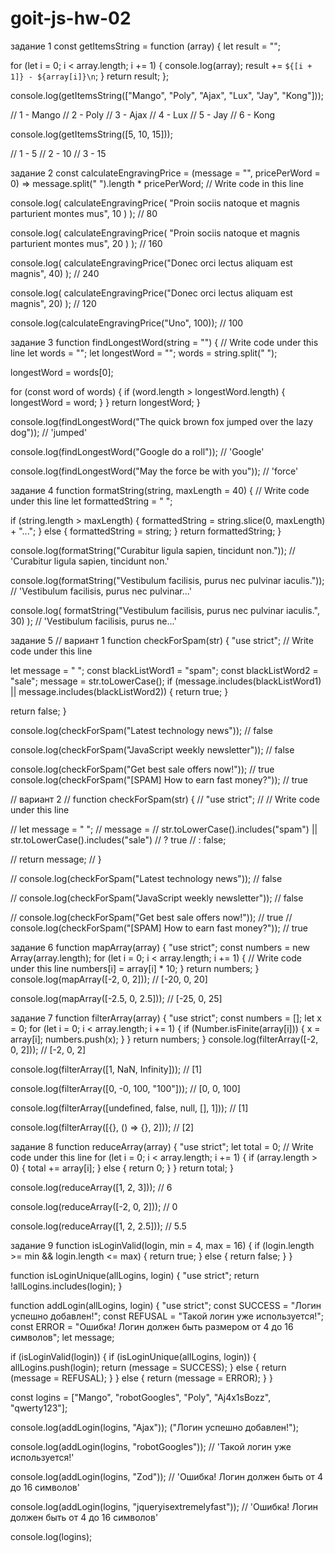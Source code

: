 # goit-js-hw-02



задание 1
const getItemsString = function (array) {
  let result = "";

  for (let i = 0; i < array.length; i += 1) {
    console.log(array);
    result += `${[i + 1]} - ${array[i]}\n`;
  }
  return result;
};

console.log(getItemsString(["Mango", "Poly", "Ajax", "Lux", "Jay", "Kong"]));

//  1 - Mango
//  2 - Poly
//  3 - Ajax
//  4 - Lux
// 5 - Jay
//  6 - Kong

console.log(getItemsString([5, 10, 15]));

// 1 - 5
//  2 - 10
//  3 - 15





задание 2
const calculateEngravingPrice = (message = "", pricePerWord = 0) =>
  message.split(" ").length * pricePerWord; // Write code in this line

console.log(
  calculateEngravingPrice(
    "Proin sociis natoque et magnis parturient montes mus",
    10
  )
); // 80

console.log(
  calculateEngravingPrice(
    "Proin sociis natoque et magnis parturient montes mus",
    20
  )
); // 160

console.log(
  calculateEngravingPrice("Donec orci lectus aliquam est magnis", 40)
); // 240

console.log(
  calculateEngravingPrice("Donec orci lectus aliquam est magnis", 20)
); // 120

console.log(calculateEngravingPrice("Uno", 100)); // 100



задание 3
function findLongestWord(string = "") {
  // Write code under this line
  let words = "";
  let longestWord = "";
  words = string.split(" ");

  longestWord = words[0];

  for (const word of words) {
    if (word.length > longestWord.length) {
      longestWord = word;
    }
  }
  return longestWord;
}

console.log(findLongestWord("The quick brown fox jumped over the lazy dog"));
// 'jumped'

console.log(findLongestWord("Google do a roll"));
// 'Google'

console.log(findLongestWord("May the force be with you"));
// 'force'




задание 4
function formatString(string, maxLength = 40) {
  // Write code under this line
  let formattedString = " ";

  if (string.length > maxLength) {
    formattedString = string.slice(0, maxLength) + "...";
  } else {
    formattedString = string;
  }
  return formattedString;
}

console.log(formatString("Curabitur ligula sapien, tincidunt non."));
// 'Curabitur ligula sapien, tincidunt non.'

console.log(formatString("Vestibulum facilisis, purus nec pulvinar iaculis."));
// 'Vestibulum facilisis, purus nec pulvinar...'

console.log(
  formatString("Vestibulum facilisis, purus nec pulvinar iaculis.", 30)
);
// 'Vestibulum facilisis, purus ne...'




задание 5
// вариант 1
function checkForSpam(str) {
  "use strict";
  // Write code under this line

  let message = " ";
  const blackListWord1 = "spam";
  const blackListWord2 = "sale";
  message = str.toLowerCase();
  if (message.includes(blackListWord1) || message.includes(blackListWord2)) {
    return true;
  }

  return false;
}

console.log(checkForSpam("Latest technology news")); // false

console.log(checkForSpam("JavaScript weekly newsletter")); // false

console.log(checkForSpam("Get best sale offers now!")); // true
console.log(checkForSpam("[SPAM] How to earn fast money?")); // true

// вариант 2
// function checkForSpam(str) {
//   "use strict";
//   // Write code under this line

//   let message = " ";
//   message =
//     str.toLowerCase().includes("spam") || str.toLowerCase().includes("sale")
//       ? true
//       : false;

//   return message;
// }

// console.log(checkForSpam("Latest technology news")); // false

// console.log(checkForSpam("JavaScript weekly newsletter")); // false

// console.log(checkForSpam("Get best sale offers now!")); // true
// console.log(checkForSpam("[SPAM] How to earn fast money?")); // true



задание 6
function mapArray(array) {
  "use strict";
  const numbers = new Array(array.length);
  for (let i = 0; i < array.length; i += 1) {
    // Write code under this line
    numbers[i] = array[i] * 10;
  }
  return numbers;
}
console.log(mapArray([-2, 0, 2]));
// [-20, 0, 20]

console.log(mapArray([-2.5, 0, 2.5]));
// [-25, 0, 25]



задание 7
function filterArray(array) {
  "use strict";
  const numbers = [];
  let x = 0;
  for (let i = 0; i < array.length; i += 1) {
    if (Number.isFinite(array[i])) {
      x = array[i];
      numbers.push(x);
    }
  }
  return numbers;
}
console.log(filterArray([-2, 0, 2]));
// [-2, 0, 2]

console.log(filterArray([1, NaN, Infinity]));
// [1]

console.log(filterArray([0, -0, 100, "100"]));
// [0, 0, 100]

console.log(filterArray([undefined, false, null, [], 1]));
// [1]

console.log(filterArray([{}, () => {}, 2]));
// [2]



задание 8
function reduceArray(array) {
  "use strict";
  let total = 0;
  // Write code under this line
  for (let i = 0; i < array.length; i += 1) {
    if (array.length > 0) {
      total += array[i];
    } else {
      return 0;
    }
  }
  return total;
}

console.log(reduceArray([1, 2, 3]));
// 6

console.log(reduceArray([-2, 0, 2]));
// 0

console.log(reduceArray([1, 2, 2.5]));
// 5.5




задание 9
function isLoginValid(login, min = 4, max = 16) {
  if (login.length >= min && login.length <= max) {
    return true;
  } else {
    return false;
  }
}

function isLoginUnique(allLogins, login) {
  "use strict";
  return !allLogins.includes(login);
}

function addLogin(allLogins, login) {
  "use strict";
  const SUCCESS = "Логин успешно добавлен!";
  const REFUSAL = "Такой логин уже используется!";
  const ERROR = "Ошибка! Логин должен быть размером от 4 до 16 символов";
  let message;

  if (isLoginValid(login)) {
    if (isLoginUnique(allLogins, login)) {
      allLogins.push(login);
      return (message = SUCCESS);
    } else {
      return (message = REFUSAL);
    }
  } else {
    return (message = ERROR);
  }
}

const logins = ["Mango", "robotGoogles", "Poly", "Aj4x1sBozz", "qwerty123"];

console.log(addLogin(logins, "Ajax"));
("Логин успешно добавлен!");

console.log(addLogin(logins, "robotGoogles"));
// 'Такой логин уже используется!'

console.log(addLogin(logins, "Zod"));
// 'Ошибка! Логин должен быть от 4 до 16 символов'

console.log(addLogin(logins, "jqueryisextremelyfast"));
// 'Ошибка! Логин должен быть от 4 до 16 символов'

console.log(logins);

